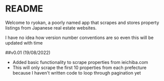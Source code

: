 # README

Welcome to ryokan, a poorly named app that scrapes and stores property listings from Japanese real estate websites.


I have no idea how version number conventions are so even this will be updated with time

##v0.01 (19/08/2022)

- Added basic functionality to scrape properties from ieichiba.com
- This will only scrape the first 10 properties from each prefecture because I haven't written code to loop through pagination yet


